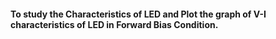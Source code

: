 
####  To study the Characteristics of LED and Plot the graph of V-I characteristics of LED in Forward Bias Condition.
